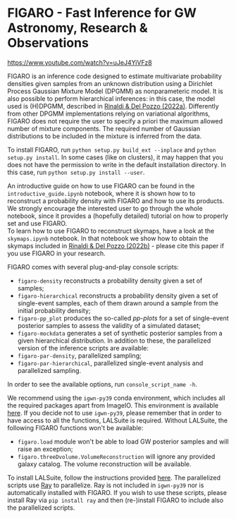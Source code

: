 # FIGARO - Fast Inference for GW Astronomy, Research & Observations

https://www.youtube.com/watch?v=uJeJ4YiVFz8

FIGARO is an inference code designed to estimate multivariate probability densities given samples from an unknown distribution using a Dirichlet Process Gaussian Mixture Model (DPGMM) as nonparameteric model.
It is also possible to perform hierarchical inferences: in this case, the model used is (H)DPGMM, described in [Rinaldi & Del Pozzo (2022a)](https://ui.adsabs.harvard.edu/abs/2022MNRAS.509.5454R/abstract).
Differently from other DPGMM implementations relying on variational algorithms, FIGARO does not require the user to specify a priori the maximum allowed number of mixture components. The required number of Gaussian distributions to be included in the mixture is inferred from the data.

To install FIGARO, run `python setup.py build_ext --inplace` and `python setup.py install`. In some cases (like on clusters), it may happen that you does not have the permission to write in the default installation directory. In this case, run `python setup.py install --user`.

An introductive guide on how to use FIGARO can be found in the `introductive_guide.ipynb` notebook, where it is shown how to to reconstruct a probability density with FIGARO and how to use its products.
We strongly encourage the interested user to go through the whole notebook, since it provides a (hopefully detailed) tutorial on how to properly set and use FIGARO.\
To learn how to use FIGARO to reconstruct skymaps, have a look at the `skymaps.ipynb` notebook. In that notebook we show how to obtain the skymaps included in [Rinaldi & Del Pozzo (2022b)](https://ui.adsabs.harvard.edu/abs/2022arXiv220507252R/abstract) - please cite this paper if you use FIGARO in your research.

FIGARO comes with several plug-and-play console scripts:
* `figaro-density` reconstructs a probability density given a set of samples;
* `figaro-hierarchical` reconstructs a probability density given a set of single-event samples, each of them drawn around a sample from the initial probability density;
* `figaro-pp_plot` produces the so-called *pp-plots* for a set of single-event posterior samples to assess the validity of a simulated dataset;
* `figaro-mockdata` generates a set of synthetic posterior samples from a given hierarchical distribution.
In addition to these, the parallelized version of the inference scripts are available:
* `figaro-par-density`, parallelized sampling;
* `figaro-par-hierarchical`, parallelized single-event analysis and parallelized sampling.

In order to see the available options, run `console_script_name -h`.

We recommend using the `igwn-py39` conda environment, which includes all the required packages apart from ImageIO.
This environment is available [here](https://computing.docs.ligo.org/conda/environments/igwn-py39).
If you decide not to use `igwn-py39`, please remember that in order to have access to all the functions, LALSuite is required.
Without LALSuite, the following FIGARO functions won't be available:
* `figaro.load` module won't be able to load GW posterior samples and will raise an exception;
* `figaro.threeDvolume.VolumeReconstruction` will ignore any provided galaxy catalog. The volume reconstruction will be available.

To install LALSuite, follow the instructions provided [here](https://wiki.ligo.org/Computing/LALSuiteInstall).
The parallelized scripts use [Ray](https://docs.ray.io/en/latest/) to parallelize. Ray is not included in `igwn-py39` nor is automatically installed with FIGARO.
If you wish to use these scripts, please install Ray via `pip install ray` and then (re-)install FIGARO to include also the parallelized scripts.
